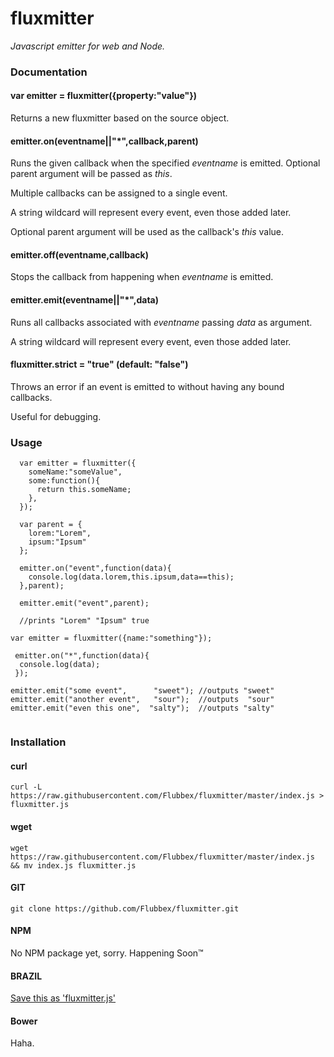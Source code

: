 # fluxmitter
*Javascript emitter for web and Node.*

### Documentation

#### var emitter = fluxmitter({property:"value"})
  Returns a new fluxmitter based on the source object.

#### emitter.on(eventname||"*",callback,parent)
  Runs the given callback when the specified *eventname* is emitted. Optional parent argument will be passed as *this*.

  Multiple callbacks can be assigned to a single event.
  
  A string wildcard will represent every event, even those added later.

  Optional parent argument will be used as the callback's *this* value.

#### emitter.off(eventname,callback)
  Stops the callback from happening when *eventname* is emitted.

#### emitter.emit(eventname||"*",data)
  Runs all callbacks associated with *eventname* passing *data* as argument.
  
  A string wildcard will represent every event, even those added later.  

#### fluxmitter.strict = "true" (default: "false")
  Throws an error if an event is emitted to without having any bound callbacks.
  
  Useful for debugging.
  
### Usage
```
  var emitter = fluxmitter({
    someName:"someValue",
    some:function(){
      return this.someName;
    },
  });

  var parent = {
    lorem:"Lorem",
    ipsum:"Ipsum"
  };

  emitter.on("event",function(data){
    console.log(data.lorem,this.ipsum,data==this);
  },parent);

  emitter.emit("event",parent);

  //prints "Lorem" "Ipsum" true
```

```
var emitter = fluxmitter({name:"something"});
 
 emitter.on("*",function(data){
  console.log(data);
 });
 
emitter.emit("some event",      "sweet"); //outputs "sweet"
emitter.emit("another event",   "sour");  //outputs  "sour"
emitter.emit("even this one",  "salty");  //outputs "salty"


```


### Installation
#### curl
```
curl -L https://raw.githubusercontent.com/Flubbex/fluxmitter/master/index.js > fluxmitter.js
```
#### wget
```
wget https://raw.githubusercontent.com/Flubbex/fluxmitter/master/index.js && mv index.js fluxmitter.js
```
#### GIT
```
git clone https://github.com/Flubbex/fluxmitter.git
```
#### NPM
No NPM package yet, sorry. Happening Soon™
#### BRAZIL
[Save this as 'fluxmitter.js'](https://raw.githubusercontent.com/Flubbex/fluxmitter/master/index.js)
#### Bower
Haha.
